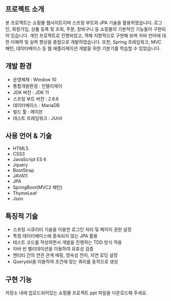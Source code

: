 ## 프로젝트 소개
본 프로젝트는 쇼핑몰 웹사이트이며 스프링 부트와 JPA 기술을 활용하였습니다. 로그인, 회원가입, 상품 등록 및 조회, 주문, 장바구니 등 쇼핑몰의 기본적인 기능들이 구현되어 있습니다. 개인 프로젝트로 진행되었고, 객체 지향적으로 구현해 보며 자바 언어에 대한 이해력 및 실력 향상을 중점으로 개발하였습니다. 또한, Spring 프레임워크, MVC 패턴, 데이터베이스 등 웹 애플리케이션 개발을 위한 기본기를 학습할 수 있었습니다.

## 개발 환경
* 운영체제 : Window 10
* 통합개발환경 : 인텔리제이
* JDK 버전 : JDK 11
* 스프링 부트 버전 : 2.6.6
* 데이터베이스 : MariaDB
* 빌드 툴 : 메이븐
* 테스트 프레임워크 : JUnit

## 사용 언어 & 기술
* HTML5
* CSS3
* JavaScript ES 6
* Jquery
* BootStrap
* JAVA11
* JPA
* SpringBoot(MVC2 패턴)
* ThymeLeaf
* Json

## 특징적 기술
* 스프링 시큐리티 기술을 이용한 로그인 처리 및 페이지 권한 설정
* 특정 데이터베이스에 종속되지 않는 JPA 활용
* 테스트 코드를 작성하면서 개발을 진행하는 TDD 방식 적용
* 자바 빈 벨리데이션을 이용하여 유효성 검증
* 엔티티 간의 연관 관계 매핑, 영속성 전이, 지연 로딩 설정
* Querydsl을 이용하여 조건에 맞는 쿼리를 동적으로 생성

## 구현 기능
저장소 내에 업로드되어있는 쇼핑몰 프로젝트 ppt 파일을 다운로드해 주세요.
